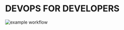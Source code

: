 # DEVOPS FOR DEVELOPERS


![example workflow](https://github.com/<OWNER>/<REPOSITORY>/actions/workflows/<WORKFLOW_FILE>/badge.svg)